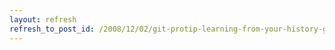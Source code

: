 ```yaml
---
layout: refresh
refresh_to_post_id: /2008/12/02/git-protip-learning-from-your-history-git-log
---
```

